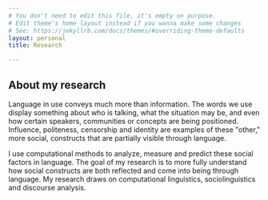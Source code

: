 ```yaml
---
# You don't need to edit this file, it's empty on purpose.
# Edit theme's home layout instead if you wanna make some changes
# See: https://jekyllrb.com/docs/themes/#overriding-theme-defaults
layout: personal
title: Research

---
```


## About my research

Language in use conveys much more than information. The words we use display something about who is talking, what the situation may be, and even how certain speakers, communities or concepts are being positioned. Influence, politeness, censorship and identity are examples of these "other," more social, constructs that are partially visible through language.

I use computational methods to analyze, measure and predict these social factors in language. The goal of my research is to more fully understand how social constructs are both reflected and come into being through language. My research draws on computational linguistics, sociolinguistics and discourse analysis.
